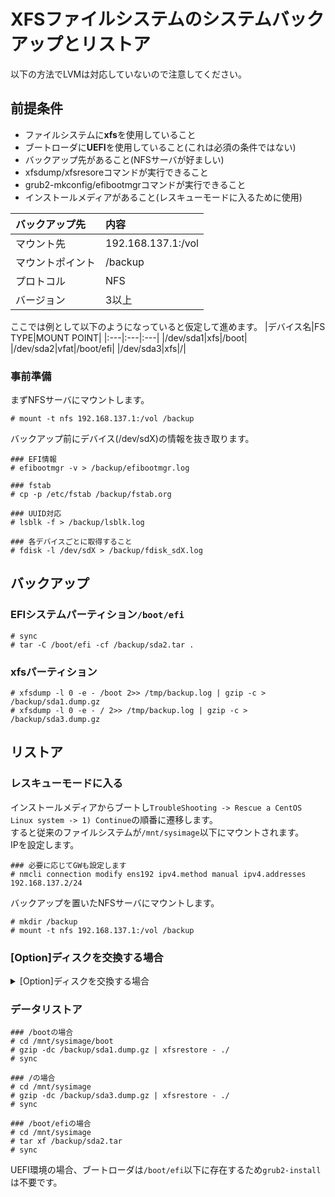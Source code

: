 # XFSファイルシステムのシステムバックアップとリストア
以下の方法でLVMは対応していないので注意してください。
## 前提条件
- ファイルシステムに**xfs**を使用していること
- ブートローダに**UEFI**を使用していること(これは必須の条件ではない)
- バックアップ先があること(NFSサーバが好ましい)
- xfsdump/xfsresoreコマンドが実行できること
- grub2-mkconfig/efibootmgrコマンドが実行できること
- インストールメディアがあること(レスキューモードに入るために使用)

|バックアップ先|内容|
|:---|:---|
|マウント先|192.168.137.1:/vol|
|マウントポイント|/backup|
|プロトコル|NFS|
|バージョン|3以上|

ここでは例として以下のようになっていると仮定して進めます。
|デバイス名|FS TYPE|MOUNT POINT|
|:---|:---|:---|
|/dev/sda1|xfs|/boot|
|/dev/sda2|vfat|/boot/efi|
|/dev/sda3|xfs|/|

### 事前準備
まずNFSサーバにマウントします。
```
# mount -t nfs 192.168.137.1:/vol /backup
```
バックアップ前にデバイス(/dev/sdX)の情報を抜き取ります。
```
### EFI情報
# efibootmgr -v > /backup/efibootmgr.log

### fstab
# cp -p /etc/fstab /backup/fstab.org

### UUID対応
# lsblk -f > /backup/lsblk.log

### 各デバイスごとに取得すること
# fdisk -l /dev/sdX > /backup/fdisk_sdX.log
```

## バックアップ
### EFIシステムパーティション`/boot/efi`
```
# sync
# tar -C /boot/efi -cf /backup/sda2.tar .
```
### xfsパーティション
```
# xfsdump -l 0 -e - /boot 2>> /tmp/backup.log | gzip -c > /backup/sda1.dump.gz
# xfsdump -l 0 -e - / 2>> /tmp/backup.log | gzip -c > /backup/sda3.dump.gz
```
## リストア
### レスキューモードに入る
インストールメディアからブートし`TroubleShooting -> Rescue a CentOS Linux system -> 1) Continue`の順番に遷移します。  
すると従来のファイルシステムが`/mnt/sysimage`以下にマウントされます。  
IPを設定します。
```
### 必要に応じてGWも設定します
# nmcli connection modify ens192 ipv4.method manual ipv4.addresses 192.168.137.2/24
```
バックアップを置いたNFSサーバにマウントします。
```
# mkdir /backup
# mount -t nfs 192.168.137.1:/vol /backup
```
### [Option]ディスクを交換する場合

<details>
<summary>[Option]ディスクを交換する場合</summary>

### ディスクのパーティションを定義
既存のパーティションをもとに設定していきます。
```
# parted /dev/sdb
(parted) mklabel gpt
(parted) unit MiB
(parted) mkpart
Partition type? : (primary|extended)
File system : (xfs|linux-swap|vfat)
Start : 開始位置の指定
End   : 終了位置の指定
(parted) q
```
### ブートフラグを立てる
```
### 「１」はパーティション番号です。pの結果からブートフラグを立てるパーティションを指定します。
# parted /dev/sdb
(parted) p
(parted) set 1 boot on
```
### fstabの編集
以下の結果をもとに`/etc/fstab`を編集します。  
```
# lsblk -f
```
```
# vi /etc/fstab
```
### ブート設定準備
`dev`, `proc`, `sys`をchroot先のディレクトリ(`/mnt/sysimage`)にマウントします。
```
# mount -t proc proc /mnt/sysimage/proc
# mount --bind /dev  /mnt/sysimage/dev
# mount -t sysfs sysfs /mnt/sysimage/sys
```
リストア先にchrootします。
```
# chroot /mnt/sysimage
```
### UEFIブート設定
ディスクを交換した場合はUUIDが変更するので、UEFIブートの設定を変更します。
```
### 現在の起動順序の確認
# efibootmgr -v
```
```
BootCurrent: 0000
Timeout: 1 seconds
BootOrder: 0000,0001
Boot0000* CentOS        HD(1,800,64000,7e44aa01-f593-4ce4-8ec8-b3afba558cfc)File(\EFI\CENTOS\SHIM.EFI)
Boot0001* UEFI OS       HD(1,800,64000,7e44aa01-f593-4ce4-8ec8-b3afba558cfc)File(\EFI\BOOT\BOOTX64.EFI)
```
既存設定を削除します。
```
# efibootmgr -b 1 -B
# efibootmgr -b 0 -B
```
起動順序を登録します。
```
# efibootmgr -c -d /dev/sdb -p 1 -l '\EFI\CENTOS\SHIM.EFI' -L 'CentOS'
# efibootmgr -o 0000
# efibootmgr -t 1
```
### grub2ブート設定ファイルの再作成
`/boot/efi/EFI/CENTOS/grub.cfg`に古いパーティションへのUUIDが使用されているので再作成して修正します。
```
# grub2-mkconfig -o /boot/efi/EFI/centos/grub.cfg
```
### 初期RAMディスク再作成
古いパーティションのUUIDを見ているので古いディスクを探しに行ってしまうため再作成して修正します。
```
# cd /boot
# ls vmlinuz-*
# ls initramfs-*
# mv initramfs-<version>.img initramfs-<version>.img.old
# dracut -f initramfs-<version>.img <version>
```
### ディスク同期
キャッシュに残っているファイル変更内容を書き込みます。これを忘れるとブートできません。
```
# sync
```
### chrootの終了
```
# exit
```
ここでディスクを交換する場合は終了です。

</details>

### データリストア
```
### /bootの場合
# cd /mnt/sysimage/boot
# gzip -dc /backup/sda1.dump.gz | xfsrestore - ./
# sync
```
```
### /の場合
# cd /mnt/sysimage
# gzip -dc /backup/sda3.dump.gz | xfsrestore - ./
# sync
```
```
### /boot/efiの場合
# cd /mnt/sysimage
# tar xf /backup/sda2.tar
# sync
```
UEFI環境の場合、ブートローダは`/boot/efi`以下に存在するため`grub2-install`は不要です。
